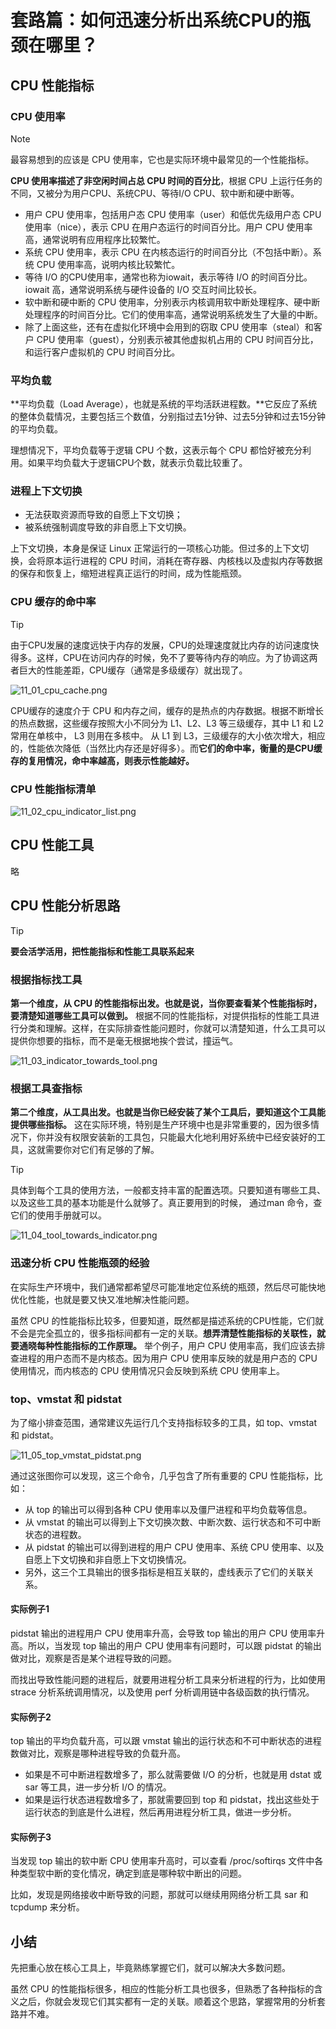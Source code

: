 # 套路篇：如何迅速分析出系统CPU的瓶颈在哪里？

## CPU 性能指标 

### CPU 使用率

> [!NOTE]
> 最容易想到的应该是 CPU 使用率，它也是实际环境中最常见的一个性能指标。

**CPU 使用率描述了非空闲时间占总 CPU 时间的百分比**，根据 CPU 上运行任务的不同，又被分为用户CPU、系统CPU、等待I/O CPU、软中断和硬中断等。
- 用户 CPU 使用率，包括用户态 CPU 使用率（user）和低优先级用户态 CPU 使用率（nice），表示 CPU 在用户态运行的时间百分比。用户 CPU 使用率高，通常说明有应用程序比较繁忙。
- 系统 CPU 使用率，表示 CPU 在内核态运行的时间百分比（不包括中断）。系统 CPU 使用率高，说明内核比较繁忙。
- 等待 I/O 的CPU使用率，通常也称为iowait，表示等待 I/O 的时间百分比。iowait 高，通常说明系统与硬件设备的 I/O 交互时间比较长。
- 软中断和硬中断的 CPU 使用率，分别表示内核调用软中断处理程序、硬中断处理程序的时间百分比。它们的使用率高，通常说明系统发生了大量的中断。
- 除了上面这些，还有在虚拟化环境中会用到的窃取 CPU 使用率（steal）和客户 CPU 使用率（guest），分别表示被其他虚拟机占用的 CPU 时间百分比，和运行客户虚拟机的 CPU 时间百分比。

### 平均负载

**平均负载（Load Average），也就是系统的平均活跃进程数。**它反应了系统的整体负载情况，主要包括三个数值，分别指过去1分钟、过去5分钟和过去15分钟的平均负载。

理想情况下，平均负载等于逻辑 CPU 个数，这表示每个 CPU 都恰好被充分利用。如果平均负载大于逻辑CPU个数，就表示负载比较重了。

### 进程上下文切换

- 无法获取资源而导致的自愿上下文切换；
- 被系统强制调度导致的非自愿上下文切换。

上下文切换，本身是保证 Linux 正常运行的一项核心功能。但过多的上下文切换，会将原本运行进程的 CPU 时间，消耗在寄存器、内核栈以及虚拟内存等数据的保存和恢复上，缩短进程真正运行的时间，成为性能瓶颈。

### CPU 缓存的命中率

> [!TIP]
> 由于CPU发展的速度远快于内存的发展，CPU的处理速度就比内存的访问速度快得多。这样，CPU在访问内存的时候，免不了要等待内存的响应。为了协调这两者巨大的性能差距，CPU缓存（通常是多级缓存）就出现了。

![11_01_cpu_cache.png](https://i.loli.net/2021/03/16/m61AIlvCOdfk2Rq.png)

CPU缓存的速度介于 CPU 和内存之间，缓存的是热点的内存数据。根据不断增长的热点数据，这些缓存按照大小不同分为 L1、L2、L3 等三级缓存，其中 L1 和 L2 常用在单核中， L3 则用在多核中。
从 L1 到 L3，三级缓存的大小依次增大，相应的，性能依次降低（当然比内存还是好得多）。而**它们的命中率，衡量的是CPU缓存的复用情况，命中率越高，则表示性能越好。**

### CPU 性能指标清单

![11_02_cpu_indicator_list.png](https://i.loli.net/2021/03/16/pIoym85PdBA937S.png)

## CPU 性能工具

略

## CPU 性能分析思路

> [!TIP]
> **要会活学活用，把性能指标和性能工具联系起来**

### 根据指标找工具

**第一个维度，从 CPU 的性能指标出发。也就是说，当你要查看某个性能指标时，要清楚知道哪些工具可以做到。**
根据不同的性能指标，对提供指标的性能工具进行分类和理解。这样，在实际排查性能问题时，你就可以清楚知道，什么工具可以提供你想要的指标，而不是毫无根据地挨个尝试，撞运气。

![11_03_indicator_towards_tool.png](https://i.loli.net/2021/03/16/YJje1CymbMSxOwq.png)

### 根据工具查指标

**第二个维度，从工具出发。也就是当你已经安装了某个工具后，要知道这个工具能提供哪些指标。**
这在实际环境，特别是生产环境中也是非常重要的，因为很多情况下，你并没有权限安装新的工具包，只能最大化地利用好系统中已经安装好的工具，这就需要你对它们有足够的了解。

> [!TIP]
> 具体到每个工具的使用方法，一般都支持丰富的配置选项。只要知道有哪些工具、以及这些工具的基本功能是什么就够了。真正要用到的时候， 通过man 命令，查它们的使用手册就可以。

![11_04_tool_towards_indicator.png](https://i.loli.net/2021/03/16/uhcBQ3DI9VHgZny.png)

### 迅速分析 CPU 性能瓶颈的经验

在实际生产环境中，我们通常都希望尽可能准地定位系统的瓶颈，然后尽可能快地优化性能，也就是要又快又准地解决性能问题。

虽然 CPU 的性能指标比较多，但要知道，既然都是描述系统的CPU性能，它们就不会是完全孤立的，很多指标间都有一定的关联。**想弄清楚性能指标的关联性，就要通晓每种性能指标的工作原理。**
举个例子，用户 CPU 使用率高，我们应该去排查进程的用户态而不是内核态。因为用户 CPU 使用率反映的就是用户态的 CPU 使用情况，而内核态的 CPU 使用情况只会反映到系统 CPU 使用率上。

###  top、vmstat 和 pidstat 

为了缩小排查范围，通常建议先运行几个支持指标较多的工具，如 top、vmstat 和 pidstat。

![11_05_top_vmstat_pidstat.png](https://i.loli.net/2021/03/16/KQBxMfHawnRNz2P.png)

通过这张图你可以发现，这三个命令，几乎包含了所有重要的 CPU 性能指标，比如：
- 从 top 的输出可以得到各种 CPU 使用率以及僵尸进程和平均负载等信息。
- 从 vmstat 的输出可以得到上下文切换次数、中断次数、运行状态和不可中断状态的进程数。
- 从 pidstat 的输出可以得到进程的用户 CPU 使用率、系统 CPU 使用率、以及自愿上下文切换和非自愿上下文切换情况。
- 另外，这三个工具输出的很多指标是相互关联的，虚线表示了它们的关联关系。

#### 实际例子1

pidstat 输出的进程用户 CPU 使用率升高，会导致 top 输出的用户 CPU 使用率升高。所以，当发现 top 输出的用户 CPU 使用率有问题时，可以跟 pidstat 的输出做对比，观察是否是某个进程导致的问题。

而找出导致性能问题的进程后，就要用进程分析工具来分析进程的行为，比如使用 strace 分析系统调用情况，以及使用 perf 分析调用链中各级函数的执行情况。

#### 实际例子2 

top 输出的平均负载升高，可以跟 vmstat 输出的运行状态和不可中断状态的进程数做对比，观察是哪种进程导致的负载升高。
- 如果是不可中断进程数增多了，那么就需要做 I/O 的分析，也就是用 dstat 或 sar 等工具，进一步分析 I/O 的情况。
- 如果是运行状态进程数增多了，那就需要回到 top 和 pidstat，找出这些处于运行状态的到底是什么进程，然后再用进程分析工具，做进一步分析。

#### 实际例子3

当发现 top 输出的软中断 CPU 使用率升高时，可以查看 /proc/softirqs 文件中各种类型软中断的变化情况，确定到底是哪种软中断出的问题。

比如，发现是网络接收中断导致的问题，那就可以继续用网络分析工具 sar 和 tcpdump 来分析。

## 小结

先把重心放在核心工具上，毕竟熟练掌握它们，就可以解决大多数问题。

虽然 CPU 的性能指标很多，相应的性能分析工具也很多，但熟悉了各种指标的含义之后，你就会发现它们其实都有一定的关联。顺着这个思路，掌握常用的分析套路并不难。